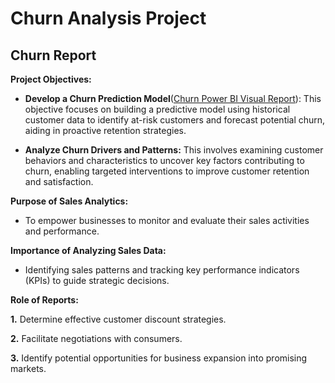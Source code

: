 # Churn Analysis Project
## Churn Report
**Project Objectives:**

- **Develop a Churn Prediction Model**([Churn Power BI Visual Report]( https://github.com/Midoford/Churn-Analysis/blob/main/Exercise.pbix)): This objective focuses on building a predictive model using historical customer data to identify at-risk customers and forecast potential churn, aiding in proactive retention strategies.

- **Analyze Churn Drivers and Patterns:** This involves examining customer behaviors and characteristics to uncover key factors contributing to churn, enabling targeted interventions to improve customer retention and satisfaction.

**Purpose of Sales Analytics:**
- To empower businesses to monitor and evaluate their sales activities and performance.

**Importance of Analyzing Sales Data:**
- Identifying sales patterns and tracking key performance indicators (KPIs) to guide strategic decisions.

**Role of Reports:**

**1.** Determine effective customer discount strategies.

**2.** Facilitate negotiations with consumers.

**3.** Identify potential opportunities for business expansion into promising markets.
